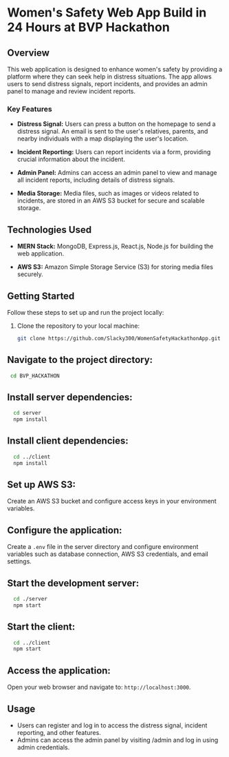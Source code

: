 # Women's Safety Web App Build in 24 Hours at BVP Hackathon

## Overview
This web application is designed to enhance women's safety by providing a platform where they can seek help in distress situations. The app allows users to send distress signals, report incidents, and provides an admin panel to manage and review incident reports.

### Key Features
- **Distress Signal:** Users can press a button on the homepage to send a distress signal. An email is sent to the user's relatives, parents, and nearby individuals with a map displaying the user's location.

- **Incident Reporting:** Users can report incidents via a form, providing crucial information about the incident.

- **Admin Panel:** Admins can access an admin panel to view and manage all incident reports, including details of distress signals.

- **Media Storage:** Media files, such as images or videos related to incidents, are stored in an AWS S3 bucket for secure and scalable storage.

## Technologies Used
- **MERN Stack:** MongoDB, Express.js, React.js, Node.js for building the web application.

- **AWS S3:** Amazon Simple Storage Service (S3) for storing media files securely.

## Getting Started
Follow these steps to set up and run the project locally:

1. Clone the repository to your local machine:
   ```bash
   git clone https://github.com/Slacky300/WomenSafetyHackathonApp.git
   ```

## Navigate to the project directory:

 ```bash
  cd BVP_HACKATHON
```
## Install server dependencies:

```bash
  cd server
  npm install
```

## Install client dependencies:

```bash
  cd ../client
  npm install
```

## Set up AWS S3:

Create an AWS S3 bucket and configure access keys in your environment variables.

## Configure the application:

Create a `.env` file in the server directory and configure environment variables such as database connection, AWS S3 credentials, and email settings.

## Start the development server:

```bash
  cd ./server
  npm start

```
## Start the client:

```bash
  cd ../client
  npm start
```

## Access the application:
Open your web browser and navigate to: `http://localhost:3000`.

## Usage

- Users can register and log in to access the distress signal, incident reporting, and other features.
- Admins can access the admin panel by visiting /admin and log in using admin credentials.
